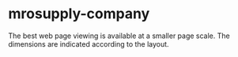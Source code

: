 # mrosupply-company
The best web page viewing is available at a smaller page scale. The dimensions are indicated according to the layout.
